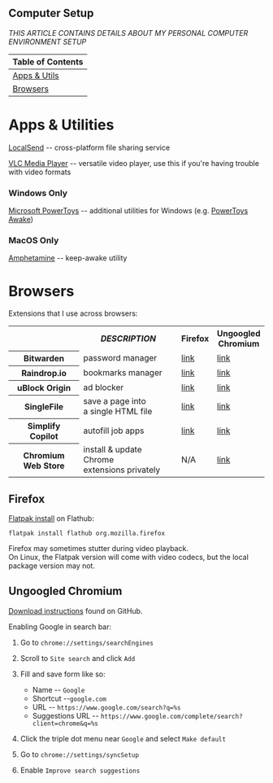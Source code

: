 ## Computer Setup

*THIS ARTICLE CONTAINS DETAILS ABOUT MY PERSONAL COMPUTER ENVIRONMENT SETUP*


| Table of Contents |
| ----------------- |
| [Apps & Utils](#apps_and_utils) |
| [Browsers](#browsers) |


# Apps & Utilities <a id="apps_and_utils"></a>

[LocalSend](https://localsend.org/) -- cross-platform file sharing service

[VLC Media Player](https://www.videolan.org/) -- versatile video player, use this if you're having trouble with video formats

### Windows Only

[Microsoft PowerToys](https://learn.microsoft.com/en-us/windows/powertoys/) -- additional utilities for Windows (e.g. [PowerToys Awake](https://learn.microsoft.com/en-us/windows/powertoys/awake))

### MacOS Only

[Amphetamine](https://apps.apple.com/us/app/amphetamine/id937984704) -- keep-awake utility


# Browsers <a id="browsers"></a>

Extensions that I use across browsers:

<table>
    <tr>
        <td></td>
        <th><i>DESCRIPTION</i></th>
        <th>Firefox</th>
        <th>Ungoogled<br>Chromium</th>
    </tr>
    <tr>
        <th>Bitwarden</th>
        <td>password manager</td>
        <td><a href="https://addons.mozilla.org/en-US/firefox/addon/bitwarden-password-manager/">link</a></td>
        <td><a href="https://chromewebstore.google.com/detail/bitwarden-password-manage/nngceckbapebfimnlniiiahkandclblb">link</a></td>
    </tr>
    <tr>
        <th>Raindrop.io</th>
        <td>bookmarks manager</td>
        <td><a href="https://addons.mozilla.org/en-US/firefox/addon/raindropio/">link</a></td>
        <td><a href="https://chromewebstore.google.com/detail/raindropio/ldgfbffkinooeloadekpmfoklnobpien">link</a></td>
    </tr>
    <tr>
        <th>uBlock Origin</th>
        <td>ad blocker</td>
        <td><a href="https://addons.mozilla.org/en-US/firefox/addon/ublock-origin/">link</a></td>
        <td><a href="https://chromewebstore.google.com/detail/ublock-origin/cjpalhdlnbpafiamejdnhcphjbkeiagm">link</a></td>
    </tr>
    <tr>
        <th>SingleFile</th>
        <td>save a page into<br>a single HTML file</td>
        <td><a href="https://addons.mozilla.org/en-US/firefox/addon/single-file/">link</a></td>
        <td><a href="https://chromewebstore.google.com/detail/singlefile/mpiodijhokgodhhofbcjdecpffjipkle">link</a></td>
    </tr>
    <tr>
        <th>Simplify Copilot</th>
        <td>autofill job apps</td>
        <td><a href="https://addons.mozilla.org/en-US/firefox/addon/simplify-jobs/">link</a></td>
        <td><a href="https://chromewebstore.google.com/detail/simplify-copilot-autofill/pbanhockgagggenencehbnadejlgchfc">link</a></td>
    </tr>
    <tr>
        <th>Chromium<br>Web Store</th>
        <td>install & update Chrome<br>extensions privately</td>
        <td>N/A</td>
        <td><a href="https://github.com/NeverDecaf/chromium-web-store">link</a></td>
    </tr>
</table>


## Firefox

[Flatpak install](https://flathub.org/apps/org.mozilla.firefox) on Flathub:

```shell
flatpak install flathub org.mozilla.firefox
```

Firefox may sometimes stutter during video playback.  
On Linux, the Flatpak version will come with video codecs, but the local package version may not.


## Ungoogled Chromium

[Download instructions](https://github.com/ungoogled-software/ungoogled-chromium?tab=readme-ov-file#downloads) found on GitHub.

Enabling Google in search bar:

1. Go to `chrome://settings/searchEngines`

2. Scroll to `Site search` and click `Add`

3. Fill and save form like so:
    - Name -- `Google`
    - Shortcut --`google.com`
    - URL -- `https://www.google.com/search?q=%s`
    - Suggestions URL -- `https://www.google.com/complete/search?client=chrome&q=%s`

4. Click the triple dot menu near `Google` and select `Make default`

5. Go to `chrome://settings/syncSetup`

6. Enable `Improve search suggestions`